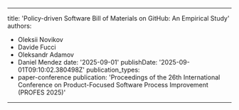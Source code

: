 
---
title: 'Policy-driven Software Bill of Materials on GitHub: An Empirical Study'
authors:
- Oleksii Novikov 
- Davide Fucci
- Oleksandr Adamov 
- Daniel Mendez
date: '2025-09-01'
publishDate: '2025-09-01T09:10:02.380498Z'
publication_types:
- paper-conference 
publication: 'Proceedings of the 26th International Conference on Product-Focused Software Process Improvement (PROFES 2025)' 
---

